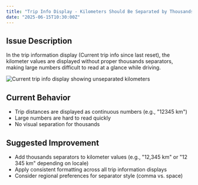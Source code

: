 ```yaml
---
title: "Trip Info Display - Kilometers Should Be Separated by Thousands"
date: "2025-06-15T10:30:00Z"
---
```


## Issue Description

In the trip information display (Current trip info since last reset), the kilometer values are displayed without proper thousands separators, making large numbers difficult to read at a glance while driving.

![Current trip info display showing unseparated kilometers](/issues/23-1.jpeg)

## Current Behavior

- Trip distances are displayed as continuous numbers (e.g., "12345 km")
- Large numbers are hard to read quickly
- No visual separation for thousands

## Suggested Improvement

- Add thousands separators to kilometer values (e.g., "12,345 km" or "12 345 km" depending on locale)
- Apply consistent formatting across all trip information displays
- Consider regional preferences for separator style (comma vs. space)
